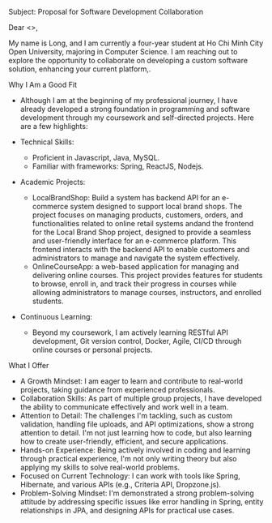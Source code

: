 Subject: Proposal for Software Development Collaboration

Dear <>,

My name is Long, and I am currently a four-year student at Ho Chi Minh City Open University, majoring in Computer Science. I am reaching out to explore the opportunity to collaborate on developing a custom software solution, enhancing your current platform,.

Why I Am a Good Fit
- Although I am at the beginning of my professional journey, I have already developed a strong foundation in programming and software development through my coursework and self-directed projects. Here are a few highlights:

- Technical Skills:
    - Proficient in Javascript, Java, MySQL.
    - Familiar with frameworks: Spring, ReactJS, Nodejs.

- Academic Projects:
    - LocalBrandShop: Build a system has backend API for an e-commerce system designed to support local brand shops. The project focuses on managing products, customers, orders, and functionalities related to online retail systems andand the frontend for the Local Brand Shop project, designed to provide a seamless and user-friendly interface for an e-commerce platform. This frontend interacts with the backend API  to enable customers and administrators to manage and navigate the system effectively.
    - OnlineCourseApp: a web-based application for managing and delivering online courses. This project provides features for students to browse, enroll in, and track their progress in courses while allowing administrators to manage courses, instructors, and enrolled students.

- Continuous Learning:
    - Beyond my coursework, I am actively learning RESTful API development, Git version control, Docker, Agile, CI/CD through online courses or personal projects.

What I Offer
- A Growth Mindset: I am eager to learn and contribute to real-world projects, taking guidance from experienced professionals.
- Collaboration Skills: As part of multiple group projects, I have developed the ability to communicate effectively and work well in a team.
- Attention to Detail: The challenges I'm tackling, such as custom validation, handling file uploads, and API optimizations, show a strong attention to detail. I'm not just learning how to code, but also learning how to create user-friendly, efficient, and secure applications.
- Hands-on Experience: Being actively involved in coding and learning through practical experience, I'm not only writing theory but also applying my skills to solve real-world problems.
- Focused on Current Technology: I can work with tools like Spring, Hibernate, and various APIs (e.g., Criteria API, Dropzone.js).
- Problem-Solving Mindset: I'm demonstrated a strong problem-solving attitude by addressing specific issues like error handling in Spring, entity relationships in JPA, and designing APIs for practical use cases.